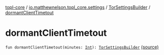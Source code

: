 [topl-core](../../index.md) / [io.matthewnelson.topl_core.settings](../index.md) / [TorSettingsBuilder](index.md) / [dormantClientTimetout](./dormant-client-timetout.md)

# dormantClientTimetout

`fun dormantClientTimetout(minutes: `[`Int`](https://kotlinlang.org/api/latest/jvm/stdlib/kotlin/-int/index.html)`): `[`TorSettingsBuilder`](index.md) [(source)](https://github.com/05nelsonm/TorOnionProxyLibrary-Android/blob/master/topl-core/src/main/java/io/matthewnelson/topl_core/settings/TorSettingsBuilder.kt#L337)